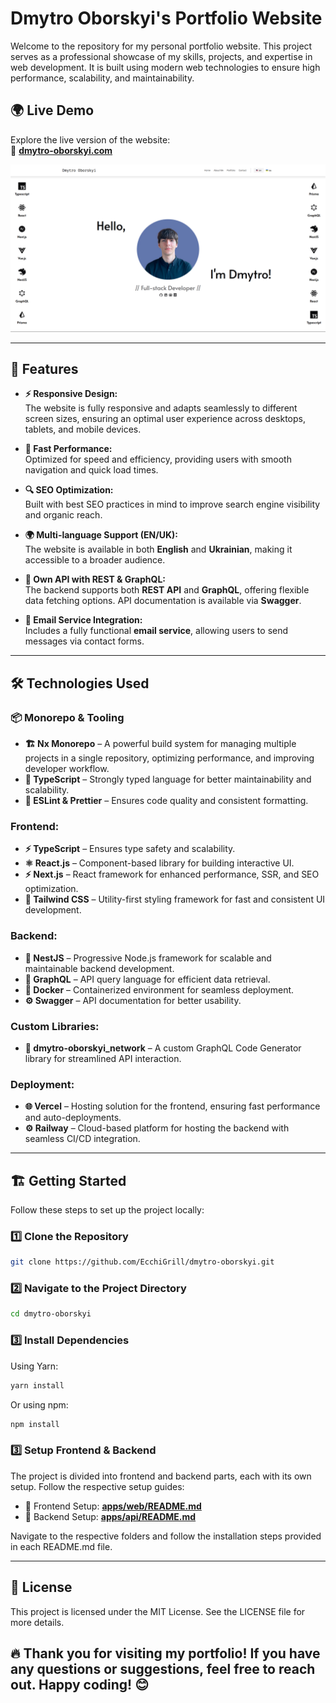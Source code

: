 # Dmytro Oborskyi's Portfolio Website

Welcome to the repository for my personal portfolio website. This project serves as a professional showcase of my skills, projects, and expertise in web development. It is built using modern web technologies to ensure high performance, scalability, and maintainability.

## 🌍 Live Demo

Explore the live version of the website:  
🔗 **[dmytro-oborskyi.com](https://dmytro-oborskyi.com)**

<p align="center">
  <a href="https://dmytro-oborskyi.com" target="_blank"><img src="./apps/web/public/preview.png" alt="Preview" /></a>
</p>

---

## 🚀 Features

- **⚡ Responsive Design:**  
  The website is fully responsive and adapts seamlessly to different screen sizes, ensuring an optimal user experience across desktops, tablets, and mobile devices.

- **🚀 Fast Performance:**  
  Optimized for speed and efficiency, providing users with smooth navigation and quick load times.

- **🔍 SEO Optimization:**  
  Built with best SEO practices in mind to improve search engine visibility and organic reach.

- **🌍 Multi-language Support (EN/UK):**  
  The website is available in both **English** and **Ukrainian**, making it accessible to a broader audience.

- **📡 Own API with REST & GraphQL:**  
  The backend supports both **REST API** and **GraphQL**, offering flexible data fetching options. API documentation is available via **Swagger**.

- **📧 Email Service Integration:**  
  Includes a fully functional **email service**, allowing users to send messages via contact forms.

---

## 🛠️ Technologies Used

### **📦 Monorepo & Tooling**

- **🏗 Nx Monorepo** – A powerful build system for managing multiple projects in a single repository, optimizing performance, and improving developer workflow.
- **📜 TypeScript** – Strongly typed language for better maintainability and scalability.
- **📏 ESLint & Prettier** – Ensures code quality and consistent formatting.

### **Frontend:**

- **⚡ TypeScript** – Ensures type safety and scalability.
- **⚛ React.js** – Component-based library for building interactive UI.
- **⚡ Next.js** – React framework for enhanced performance, SSR, and SEO optimization.
- **🎨 Tailwind CSS** – Utility-first styling framework for fast and consistent UI development.

### **Backend:**

- **🚀 NestJS** – Progressive Node.js framework for scalable and maintainable backend development.
- **🔗 GraphQL** – API query language for efficient data retrieval.
- **🐳 Docker** – Containerized environment for seamless deployment.
- **⚙️ Swagger** – API documentation for better usability.

### **Custom Libraries:**

- **📡 dmytro-oborskyi_network** – A custom GraphQL Code Generator library for streamlined API interaction.

### **Deployment:**

- **🌐 Vercel** – Hosting solution for the frontend, ensuring fast performance and auto-deployments.
- **⚙️ Railway** – Cloud-based platform for hosting the backend with seamless CI/CD integration.

---

## 🏗️ Getting Started

Follow these steps to set up the project locally:

### 1️⃣ Clone the Repository

```bash
git clone https://github.com/EcchiGrill/dmytro-oborskyi.git
```

### 2️⃣ Navigate to the Project Directory

```bash
cd dmytro-oborskyi
```

### 3️⃣ Install Dependencies

Using Yarn:

```bash
yarn install
```

Or using npm:

```bash
npm install
```

### 3️⃣ Setup Frontend & Backend

The project is divided into frontend and backend parts, each with its own setup. Follow the respective setup guides:

- 📂 Frontend Setup: **[apps/web/README.md](https://github.com/EcchiGrill/dmytro-oborskyi/blob/main/apps/web/README.md)**
- 📂 Backend Setup: **[apps/api/README.md](https://github.com/EcchiGrill/dmytro-oborskyi/blob/main/apps/api/README.md)**

Navigate to the respective folders and follow the installation steps provided in each README.md file.

---

## 📜 License

This project is licensed under the MIT License.
See the LICENSE file for more details.

## 🔥 Thank you for visiting my portfolio! If you have any questions or suggestions, feel free to reach out. Happy coding! 😊
